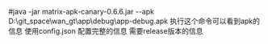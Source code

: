 #java -jar matrix-apk-canary-0.6.6.jar --apk D:\git_space\wan_gt\app\debug\app-debug.apk
执行这个命令可以看到apk的信息
使用config.json 配置完整的信息 需要release版本的信息